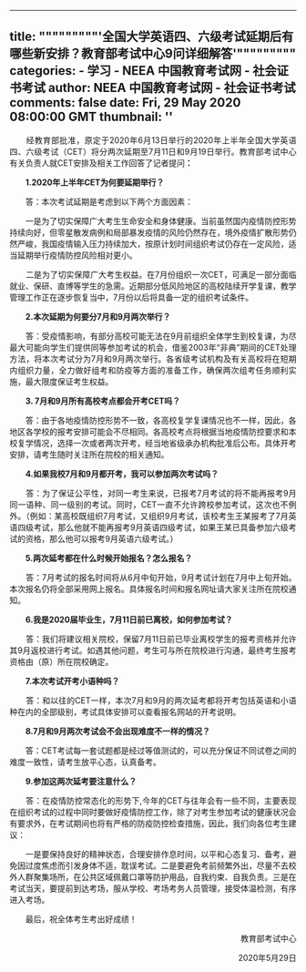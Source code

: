 
---
title: """""""""'全国大学英语四、六级考试延期后有哪些新安排？教育部考试中心9问详细解答'"""""""""
categories: 
    - 学习
    - NEEA 中国教育考试网 - 社会证书考试
author: NEEA 中国教育考试网 - 社会证书考试
comments: false
date: Fri, 29 May 2020 08:00:00 GMT
thumbnail: ''
---

<div>   
<p style="margin-left:0cm; margin-right:0cm; text-align:justify">　　经教育部批准，原定于2020年6月13日举行的2020年上半年全国大学英语四、六级考试（CET）将分两次延期至7月11日和9月19日举行。教育部考试中心有关负责人就CET安排及相关工作回答了记者提问<strong>：</strong></p>

<p style="margin-left:0cm; margin-right:0cm; text-align:justify">　　<strong>1.2020</strong><strong>年上半年CET为何要延期举行？</strong></p>

<p style="margin-left:0cm; margin-right:0cm; text-align:justify">　　答：本次考试延期是考虑到以下两个方面因素：</p>

<p style="margin-left:0cm; margin-right:0cm; text-align:justify">　　一是为了切实保障广大考生生命安全和身体健康。当前虽然国内疫情防控形势持续向好，但零星散发病例和局部暴发疫情的风险仍然存在，境外疫情扩散形势仍然严峻，我国疫情输入压力持续加大，按原计划时间组织考试仍存在一定风险，适当延期举行疫情防控风险相对更小。</p>

<p style="margin-left:0cm; margin-right:0cm; text-align:justify">　　二是为了切实保障广大考生权益。在7月份组织一次CET，可满足一部分面临就业、保研、直博等学生的急需。近期部分低风险地区的高校陆续开学复课，教学管理工作正在逐步恢复当中，7月份以后将具备一定的组织考试条件。</p>

<p style="margin-left:0cm; margin-right:0cm; text-align:justify">　　<strong>2.</strong><strong>本次延期为何要分7月和9月两次举行？</strong></p>

<p style="margin-left:0cm; margin-right:0cm; text-align:justify">　　答：受疫情影响，有部分高校可能无法在9月前组织全体学生到校复课，为尽最大可能向学生们提供同等参加考试的机会，借鉴2003年“非典”期间的CET处理方法，将本次考试分为7月和9月两次举行。各省级考试机构及有关高校将在短期内组织力量，全力做好组考和防疫等方面的准备工作，确保两次组考任务顺利实施，最大限度保证考生权益。</p>

<p style="margin-left:0cm; margin-right:0cm; text-align:justify">　　<strong>3. 7</strong><strong>月和9月所有高校考点都会开考CET吗？</strong></p>

<p style="margin-left:0cm; margin-right:0cm; text-align:justify">　　答：由于各地疫情防控形势不一致，各高校复学复课情况也不一样，因此，各地区各学校的报考安排可能会不尽相同。各高校考点将根据当地疫情防控要求和本校复学情况，选择一次或者两次开考，经当地省级承办机构批准后公布。具体开考安排，请考生随时关注所在院校的相关通知。</p>

<p style="margin-left:0cm; margin-right:0cm; text-align:justify">　　<strong>4.</strong><strong>如果我校7月和9月都开考，我可以参加两次考试吗？</strong></p>

<p style="margin-left:0cm; margin-right:0cm; text-align:justify">　　答：为了保证公平性，对同一考生来说，已报考7月考试的将不能再报考9月同一语种、同一级别的考试。同时，CET一直不允许跨校参加考试，这次也不例外。（例如：某高校既组织7月考试，又组织9月考试，该校考生王某报考了7月英语四级考试，那么他就不能再报考9月英语四级考试，如果王某已具备参加六级考试的资格，那么他可以报考9月英语六级考试。）</p>

<p style="margin-left:0cm; margin-right:0cm; text-align:justify">　　<strong>5.</strong><strong>两次延考都在什么时候开始报名？怎么报名？ </strong></p>

<p style="margin-left:0cm; margin-right:0cm; text-align:justify">　　答：7月考试的报名时间将从6月中旬开始，9月考试计划在7月中上旬开始。本次报名仍将全部采用网上报名。具体报名时间和报名网址请大家关注所在院校通知。</p>

<p style="margin-left:0cm; margin-right:0cm; text-align:justify">　　<strong>6.</strong><strong>我是2020届毕业生，7月11日前已离校，如何参加考试？</strong></p>

<p style="margin-left:0cm; margin-right:0cm; text-align:justify">　　答：我们将建议相关院校，保留7月11日前已毕业离校学生的报考资格并允许其9月返校进行考试。如遇其他问题，考生可与所在院校进行沟通，最终考生报考资格由（原）所在院校确定。</p>

<p style="margin-left:0cm; margin-right:0cm; text-align:justify">　　<strong>7.</strong><strong>本次考试开考小语种吗？</strong></p>

<p style="margin-left:0cm; margin-right:0cm; text-align:justify">　　答：和以往的CET一样，本次7月和9月的两次延考都将开考包括英语和小语种在内的全部级别，考试具体安排可以查看报名网站的开考说明。</p>

<p style="margin-left:0cm; margin-right:0cm; text-align:justify">　　<strong>8.7</strong><strong>月和9月两次考试会不会出现难度不一样的情况？</strong></p>

<p style="margin-left:0cm; margin-right:0cm; text-align:justify">　　答：CET考试每一套试题都是经过等值测试的，可以充分保证不同试卷之间的难度一致性，请考生放平心态，认真备考。</p>

<p style="margin-left:0cm; margin-right:0cm; text-align:justify">　　<strong>9.</strong><strong>参加这两次延考要注意什么？</strong></p>

<p style="margin-left:0cm; margin-right:0cm; text-align:justify">　　答：在疫情防控常态化的形势下,今年的CET与往年会有一些不同，主要表现在组织考试的过程中同时要做好疫情防控工作，除了对考生参加考试的健康状况会有要求外，在考试期间也将有严格的防疫防控检查措施，因此，我们向各位考生建议：</p>

<p style="margin-left:0cm; margin-right:0cm; text-align:justify">　　一是要保持良好的精神状态，合理安排作息时间，以平和心态复习、备考，避免因过度焦虑而引发身体不适，耽误考试。二是要避免考前频繁外出，尽量不去校外人群聚集场所，在公共区域佩戴口罩等防护用品，自我约束、自我负责。三是在考试当天，要提前到达考场，服从学校、考场考务人员管理，接受体温检测，有序进入考场。</p>

<p style="margin-left:0cm; margin-right:0cm; text-align:justify">　　最后，祝全体考生考出好成绩！</p>

<p style="margin-left:0cm; margin-right:0cm; text-align:right">　　教育部考试中心</p>

<p style="margin-left:0cm; margin-right:0cm; text-align:right">　　2020年5月29日</p>  
</div>
            